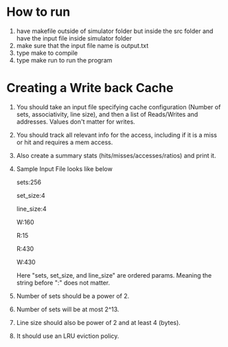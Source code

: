 # How to run
1. have makefile outside of simulator folder but inside the src folder and have the input file inside simulator folder
2. make sure that the input file name is output.txt
3. type make to compile
4. type make run to run the program

# Creating a Write back Cache

1. You should take an input file specifying cache configuration (Number of sets, associativity, line size), and then a list of Reads/Writes and addresses. 
Values don't matter for writes. 

2. You should track all relevant info for the access, including if it is a miss or hit and requires a mem access. 

3. Also create a summary stats (hits/misses/accesses/ratios) and print it. 

4. Sample Input File looks like below

    sets:256

    set_size:4

    line_size:4

    W:160

    R:15

    R:430

    W:430 

    Here "sets, set_size, and line_size" are ordered params. Meaning the string before ":" does not matter.

5. Number of sets should be a power of 2. 

6. Number of sets will be at most 2^13.

7. Line size should also be power of 2 and at least 4 (bytes).

8. It should use an LRU eviction policy.
